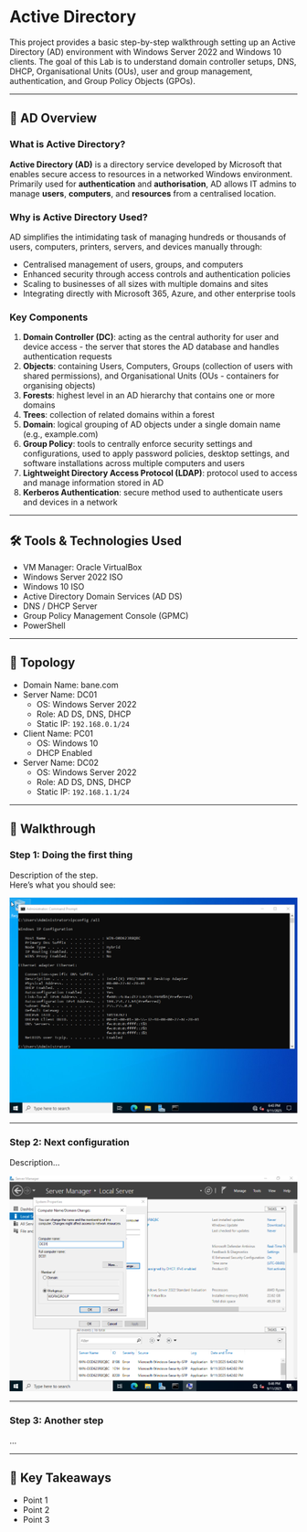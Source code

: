 # Active Directory

This project provides a basic step-by-step walkthrough setting up an Active Directory (AD) environment with Windows Server 2022 and Windows 10 clients. The goal of this Lab is to understand domain controller setups, DNS, DHCP, Organisational Units (OUs), user and group management, authentication, and Group Policy Objects (GPOs).

---

## 🧮 AD Overview

### What is Active Directory?  
**Active Directory (AD)** is a directory service developed by Microsoft that enables secure access to resources in a networked Windows environment. Primarily used for **authentication** and **authorisation**, AD allows IT admins to manage **users**, **computers**, and **resources** from a centralised location.

### Why is Active Directory Used?  
AD simplifies the intimidating task of managing hundreds or thousands of users, computers, printers, servers, and devices manually through:
- Centralised management of users, groups, and computers
- Enhanced security through access controls and authentication policies
- Scaling to businesses of all sizes with multiple domains and sites
- Integrating directly with Microsoft 365, Azure, and other enterprise tools

### Key Components
1. **Domain Controller (DC)**: acting as the central authority for user and device access - the server that stores the AD database and handles authentication requests
2. **Objects**: containing Users, Computers, Groups (collection of users with shared permissions), and Organisational Units (OUs - containers for organising objects)
3. **Forests**: highest level in an AD hierarchy that contains one or more domains
4. **Trees**: collection of related domains within a forest
5. **Domain**: logical grouping of AD objects under a single domain name (e.g., example.com)
6. **Group Policy**: tools to centrally enforce security settings and configurations, used to apply password policies, desktop settings, and software installations across multiple computers and users
7. **Lightweight Directory Access Protocol (LDAP)**: protocol used to access and manage information stored in AD
8. **Kerberos Authentication**: secure method used to authenticate users and devices in a network

---

## 🛠 Tools & Technologies Used
- VM Manager: Oracle VirtualBox
- Windows Server 2022 ISO
- Windows 10 ISO
- Active Directory Domain Services (AD DS)
- DNS / DHCP Server
- Group Policy Management Console (GPMC)
- PowerShell

---

## 🔧 Topology
- Domain Name: bane.com
- Server Name: DC01
   - OS: Windows Server 2022
   - Role: AD DS, DNS, DHCP
   - Static IP: `192.168.0.1/24`  
- Client Name: PC01
   - OS: Windows 10
   - DHCP Enabled  
- Server Name: DC02
   - OS: Windows Server 2022
   - Role: AD DS, DNS, DHCP
   - Static IP: `192.168.1.1/24`  

---

## 🚀 Walkthrough

### Step 1: Doing the first thing

Description of the step.  
Here’s what you should see:

![Descriptive Alt Text](images/step1.png)

---

### Step 2: Next configuration

Description…

![Descriptive Alt Text](images/step2.png)

---

### Step 3: Another step

…

---

## 🎯 Key Takeaways

- Point 1  
- Point 2  
- Point 3
